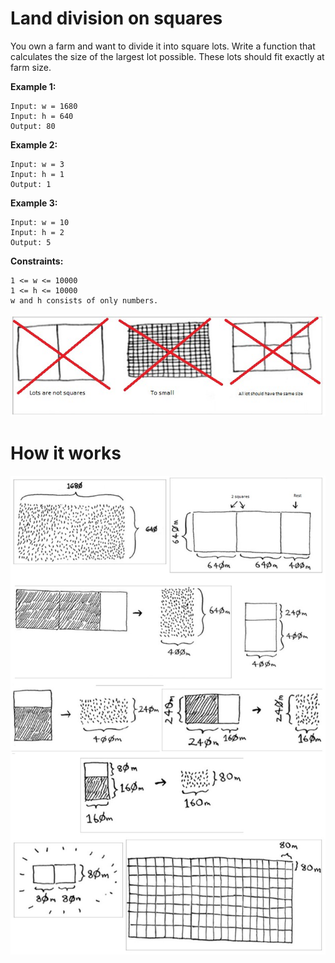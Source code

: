 # Land division on squares

You own a farm and want to divide it into square lots. Write a function that calculates the size of the largest lot possible. These lots should fit exactly at farm size.

**Example 1:**

```
Input: w = 1680
Input: h = 640
Output: 80
```

**Example 2:**

```
Input: w = 3
Input: h = 1
Output: 1
```

**Example 3:**

```
Input: w = 10
Input: h = 2
Output: 5
```

**Constraints:**

```
1 <= w <= 10000
1 <= h <= 10000
w and h consists of only numbers.
```

![land-division-on-squares-constraints](https://github.com/davydsonsantana/algorithms-ts/blob/master/src/problems/land-division-on-squares/land-division-on-squares-01.jpg??raw=true)

# How it works

![land-division-on-squares-explanation](https://github.com/davydsonsantana/algorithms-ts/blob/master/src/problems/land-division-on-squares/land-division-on-squares-02.jpg?raw=true)
